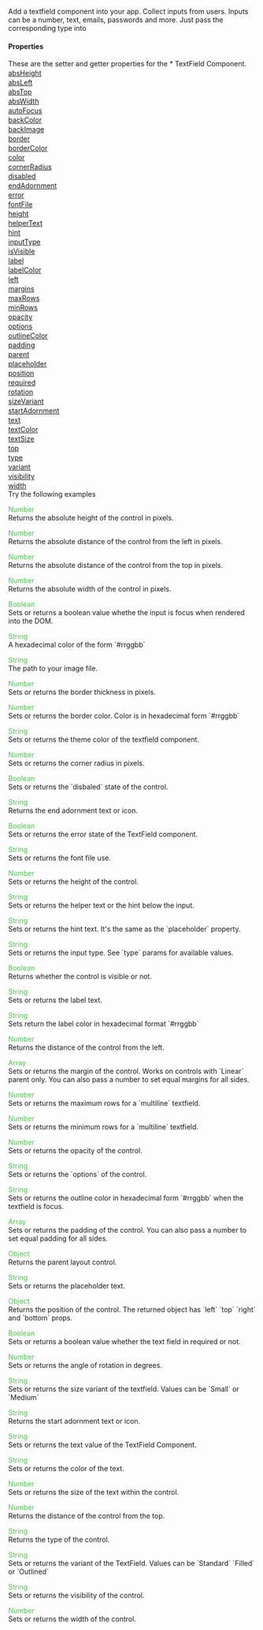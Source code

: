 Add a textfield component into your app. Collect inputs from users. Inputs can be a number, text, emails, passwords and more. Just pass the corresponding type into
<h4>Properties</h4>These are the setter and getter properties for the *  TextField Component.<div class="samp" style="margin-top:2px;"><a href="#absheight-0" data-transition="pop" data-rel="popup" class="ui-link">absHeight </a></div><div class="samp" style="margin-top:2px;"><a href="#absleft-5" data-transition="pop" data-rel="popup" class="ui-link">absLeft </a></div><div class="samp" style="margin-top:2px;"><a href="#abstop-10" data-transition="pop" data-rel="popup" class="ui-link">absTop </a></div><div class="samp" style="margin-top:2px;"><a href="#abswidth-15" data-transition="pop" data-rel="popup" class="ui-link">absWidth </a></div><div class="samp" style="margin-top:2px;"><a href="#autofocus-20" data-transition="pop" data-rel="popup" class="ui-link">autoFocus </a></div><div class="samp" style="margin-top:2px;"><a href="#backcolor-25" data-transition="pop" data-rel="popup" class="ui-link">backColor </a></div><div class="samp" style="margin-top:2px;"><a href="#backimage-30" data-transition="pop" data-rel="popup" class="ui-link">backImage </a></div><div class="samp" style="margin-top:2px;"><a href="#border-35" data-transition="pop" data-rel="popup" class="ui-link">border </a></div><div class="samp" style="margin-top:2px;"><a href="#bordercolor-40" data-transition="pop" data-rel="popup" class="ui-link">borderColor </a></div><div class="samp" style="margin-top:2px;"><a href="#color-45" data-transition="pop" data-rel="popup" class="ui-link">color </a></div><div class="samp" style="margin-top:2px;"><a href="#cornerradius-50" data-transition="pop" data-rel="popup" class="ui-link">cornerRadius </a></div><div class="samp" style="margin-top:2px;"><a href="#disabled-55" data-transition="pop" data-rel="popup" class="ui-link">disabled </a></div><div class="samp" style="margin-top:2px;"><a href="#endadornment-60" data-transition="pop" data-rel="popup" class="ui-link">endAdornment </a></div><div class="samp" style="margin-top:2px;"><a href="#error-65" data-transition="pop" data-rel="popup" class="ui-link">error </a></div><div class="samp" style="margin-top:2px;"><a href="#fontfile-70" data-transition="pop" data-rel="popup" class="ui-link">fontFile </a></div><div class="samp" style="margin-top:2px;"><a href="#height-75" data-transition="pop" data-rel="popup" class="ui-link">height </a></div><div class="samp" style="margin-top:2px;"><a href="#helpertext-80" data-transition="pop" data-rel="popup" class="ui-link">helperText </a></div><div class="samp" style="margin-top:2px;"><a href="#hint-85" data-transition="pop" data-rel="popup" class="ui-link">hint </a></div><div class="samp" style="margin-top:2px;"><a href="#inputtype-90" data-transition="pop" data-rel="popup" class="ui-link">inputType </a></div><div class="samp" style="margin-top:2px;"><a href="#isvisible-95" data-transition="pop" data-rel="popup" class="ui-link">isVisible </a></div><div class="samp" style="margin-top:2px;"><a href="#label-100" data-transition="pop" data-rel="popup" class="ui-link">label </a></div><div class="samp" style="margin-top:2px;"><a href="#labelcolor-105" data-transition="pop" data-rel="popup" class="ui-link">labelColor </a></div><div class="samp" style="margin-top:2px;"><a href="#left-110" data-transition="pop" data-rel="popup" class="ui-link">left </a></div><div class="samp" style="margin-top:2px;"><a href="#margins-115" data-transition="pop" data-rel="popup" class="ui-link">margins </a></div><div class="samp" style="margin-top:2px;"><a href="#maxrows-120" data-transition="pop" data-rel="popup" class="ui-link">maxRows </a></div><div class="samp" style="margin-top:2px;"><a href="#minrows-125" data-transition="pop" data-rel="popup" class="ui-link">minRows </a></div><div class="samp" style="margin-top:2px;"><a href="#opacity-130" data-transition="pop" data-rel="popup" class="ui-link">opacity </a></div><div class="samp" style="margin-top:2px;"><a href="#options-135" data-transition="pop" data-rel="popup" class="ui-link">options </a></div><div class="samp" style="margin-top:2px;"><a href="#outlinecolor-140" data-transition="pop" data-rel="popup" class="ui-link">outlineColor </a></div><div class="samp" style="margin-top:2px;"><a href="#padding-145" data-transition="pop" data-rel="popup" class="ui-link">padding </a></div><div class="samp" style="margin-top:2px;"><a href="#parent-150" data-transition="pop" data-rel="popup" class="ui-link">parent </a></div><div class="samp" style="margin-top:2px;"><a href="#placeholder-155" data-transition="pop" data-rel="popup" class="ui-link">placeholder </a></div><div class="samp" style="margin-top:2px;"><a href="#position-160" data-transition="pop" data-rel="popup" class="ui-link">position </a></div><div class="samp" style="margin-top:2px;"><a href="#required-165" data-transition="pop" data-rel="popup" class="ui-link">required </a></div><div class="samp" style="margin-top:2px;"><a href="#rotation-170" data-transition="pop" data-rel="popup" class="ui-link">rotation </a></div><div class="samp" style="margin-top:2px;"><a href="#sizevariant-175" data-transition="pop" data-rel="popup" class="ui-link">sizeVariant </a></div><div class="samp" style="margin-top:2px;"><a href="#startadornment-180" data-transition="pop" data-rel="popup" class="ui-link">startAdornment </a></div><div class="samp" style="margin-top:2px;"><a href="#text-185" data-transition="pop" data-rel="popup" class="ui-link">text </a></div><div class="samp" style="margin-top:2px;"><a href="#textcolor-190" data-transition="pop" data-rel="popup" class="ui-link">textColor </a></div><div class="samp" style="margin-top:2px;"><a href="#textsize-195" data-transition="pop" data-rel="popup" class="ui-link">textSize </a></div><div class="samp" style="margin-top:2px;"><a href="#top-200" data-transition="pop" data-rel="popup" class="ui-link">top </a></div><div class="samp" style="margin-top:2px;"><a href="#type-205" data-transition="pop" data-rel="popup" class="ui-link">type </a></div><div class="samp" style="margin-top:2px;"><a href="#variant-210" data-transition="pop" data-rel="popup" class="ui-link">variant </a></div><div class="samp" style="margin-top:2px;"><a href="#visibility-215" data-transition="pop" data-rel="popup" class="ui-link">visibility </a></div><div class="samp" style="margin-top:2px;"><a href="#width-220" data-transition="pop" data-rel="popup" class="ui-link">width </a></div>
Try the following examples
<div data-role="popup" id="absheight-0" class="ui-content"><p><span style="color:#4c4;">Number</span><br>Returns the absolute height of the control in pixels.</p></div><div data-role="popup" id="absleft-5" class="ui-content"><p><span style="color:#4c4;">Number</span><br>Returns the absolute distance of the control from the left in pixels.</p></div><div data-role="popup" id="abstop-10" class="ui-content"><p><span style="color:#4c4;">Number</span><br>Returns the absolute distance of the control from the top in pixels.</p></div><div data-role="popup" id="abswidth-15" class="ui-content"><p><span style="color:#4c4;">Number</span><br>Returns the absolute width of the control in pixels.</p></div><div data-role="popup" id="autofocus-20" class="ui-content"><p><span style="color:#4c4;">Boolean</span><br>Sets or returns a boolean value whethe the input is focus when rendered into the DOM.</p></div><div data-role="popup" id="backcolor-25" class="ui-content"><p><span style="color:#4c4;">String</span><br>A hexadecimal color of the form `#rrggbb`</p></div><div data-role="popup" id="backimage-30" class="ui-content"><p><span style="color:#4c4;">String</span><br>The path to your image file.</p></div><div data-role="popup" id="border-35" class="ui-content"><p><span style="color:#4c4;">Number</span><br>Sets or returns the border thickness in pixels.</p></div><div data-role="popup" id="bordercolor-40" class="ui-content"><p><span style="color:#4c4;">Number</span><br>Sets or returns the border color. Color is in hexadecimal form `#rrggbb`</p></div><div data-role="popup" id="color-45" class="ui-content"><p><span style="color:#4c4;">String</span><br>Sets or returns the theme color of the textfield component.</p></div><div data-role="popup" id="cornerradius-50" class="ui-content"><p><span style="color:#4c4;">Number</span><br>Sets or returns the corner radius in pixels.</p></div><div data-role="popup" id="disabled-55" class="ui-content"><p><span style="color:#4c4;">Boolean</span><br>Sets or returns the `disbaled` state of the control.</p></div><div data-role="popup" id="endadornment-60" class="ui-content"><p><span style="color:#4c4;">String</span><br>Returns the end adornment text or icon.</p></div><div data-role="popup" id="error-65" class="ui-content"><p><span style="color:#4c4;">Boolean</span><br>Sets or returns the error state of the TextField component.</p></div><div data-role="popup" id="fontfile-70" class="ui-content"><p><span style="color:#4c4;">String</span><br>Sets or returns the font file use.</p></div><div data-role="popup" id="height-75" class="ui-content"><p><span style="color:#4c4;">Number</span><br>Sets or returns the height of the control.</p></div><div data-role="popup" id="helpertext-80" class="ui-content"><p><span style="color:#4c4;">String</span><br>Sets or returns the helper text or the hint below the input.</p></div><div data-role="popup" id="hint-85" class="ui-content"><p><span style="color:#4c4;">String</span><br>Sets or returns the hint text. It's the same as the `placeholder` property.</p></div><div data-role="popup" id="inputtype-90" class="ui-content"><p><span style="color:#4c4;">String</span><br>Sets or returns the input type. See `type` params for available values.</p></div><div data-role="popup" id="isvisible-95" class="ui-content"><p><span style="color:#4c4;">Boolean</span><br>Returns whether the control is visible or not.</p></div><div data-role="popup" id="label-100" class="ui-content"><p><span style="color:#4c4;">String</span><br>Sets or returns the label text.</p></div><div data-role="popup" id="labelcolor-105" class="ui-content"><p><span style="color:#4c4;">String</span><br>Sets return the label color in hexadecimal format `#rrggbb`</p></div><div data-role="popup" id="left-110" class="ui-content"><p><span style="color:#4c4;">Number</span><br>Returns the distance of the control from the left.</p></div><div data-role="popup" id="margins-115" class="ui-content"><p><span style="color:#4c4;">Array</span><br>Sets or returns the margin of the control. Works on controls with `Linear` parent only. You can also pass a number to set equal margins for all sides.</p></div><div data-role="popup" id="maxrows-120" class="ui-content"><p><span style="color:#4c4;">Number</span><br>Sets or returns the maximum rows for a `multiline` textfield.</p></div><div data-role="popup" id="minrows-125" class="ui-content"><p><span style="color:#4c4;">Number</span><br>Sets or returns the minimum rows for a `multiline` textfield.</p></div><div data-role="popup" id="opacity-130" class="ui-content"><p><span style="color:#4c4;">Number</span><br>Sets or returns the opacity of the control.</p></div><div data-role="popup" id="options-135" class="ui-content"><p><span style="color:#4c4;">String</span><br>Sets or returns the `options` of the control.</p></div><div data-role="popup" id="outlinecolor-140" class="ui-content"><p><span style="color:#4c4;">String</span><br>Sets or returns the outline color in hexadecimal form `#rrggbb` when the textfield is focus.</p></div><div data-role="popup" id="padding-145" class="ui-content"><p><span style="color:#4c4;">Array</span><br>Sets or returns the padding of the control. You can also pass a number to set equal padding for all sides.</p></div><div data-role="popup" id="parent-150" class="ui-content"><p><span style="color:#4c4;">Object</span><br>Returns the parent layout control.</p></div><div data-role="popup" id="placeholder-155" class="ui-content"><p><span style="color:#4c4;">String</span><br>Sets or returns the placeholder text.</p></div><div data-role="popup" id="position-160" class="ui-content"><p><span style="color:#4c4;">Object</span><br>Returns the position of the control. The returned object has `left` `top` `right` and `bottom` props.</p></div><div data-role="popup" id="required-165" class="ui-content"><p><span style="color:#4c4;">Boolean</span><br>Sets or returns a boolean value whether the text field in required or not.</p></div><div data-role="popup" id="rotation-170" class="ui-content"><p><span style="color:#4c4;">Number</span><br>Sets or returns the angle of rotation in degrees.</p></div><div data-role="popup" id="sizevariant-175" class="ui-content"><p><span style="color:#4c4;">String</span><br>Sets or returns the size variant of the textfield. Values can be `Small` or `Medium`</p></div><div data-role="popup" id="startadornment-180" class="ui-content"><p><span style="color:#4c4;">String</span><br>Returns the start adornment text or icon.</p></div><div data-role="popup" id="text-185" class="ui-content"><p><span style="color:#4c4;">String</span><br>Sets or returns the text value of the TextField Component.</p></div><div data-role="popup" id="textcolor-190" class="ui-content"><p><span style="color:#4c4;">String</span><br>Sets or returns the color of the text.</p></div><div data-role="popup" id="textsize-195" class="ui-content"><p><span style="color:#4c4;">Number</span><br>Sets or returns the size of the text within the control.</p></div><div data-role="popup" id="top-200" class="ui-content"><p><span style="color:#4c4;">Number</span><br>Returns the distance of the control from the top.</p></div><div data-role="popup" id="type-205" class="ui-content"><p><span style="color:#4c4;">String</span><br>Returns the type of the control.</p></div><div data-role="popup" id="variant-210" class="ui-content"><p><span style="color:#4c4;">String</span><br>Sets or returns the variant of the TextField. Values can be `Standard` `Filled` or `Outlined`</p></div><div data-role="popup" id="visibility-215" class="ui-content"><p><span style="color:#4c4;">String</span><br>Sets or returns the visibility of the control.</p></div><div data-role="popup" id="width-220" class="ui-content"><p><span style="color:#4c4;">Number</span><br>Sets or returns the width of the control.</p></div>
